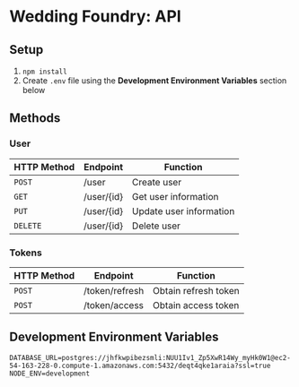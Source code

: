 # Wedding Foundry: API

## Setup

1. `npm install`
2. Create `.env` file using the __Development Environment Variables__ section below

## Methods

### User

HTTP Method | Endpoint | Function
------------|----------|---------
`POST` | /user | Create user
`GET` | /user/{id} | Get user information
`PUT` | /user/{id} | Update user information
`DELETE` | /user/{id} | Delete user

### Tokens

HTTP Method | Endpoint | Function
------------|----------|---------
`POST` | /token/refresh | Obtain refresh token
`POST` | /token/access | Obtain access token

## Development Environment Variables

```
DATABASE_URL=postgres://jhfkwpibezsmli:NUU1Iv1_Zp5XwR14Wy_myHk0W1@ec2-54-163-228-0.compute-1.amazonaws.com:5432/deqt4qke1araia?ssl=true
NODE_ENV=development
```